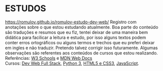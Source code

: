 # ESTUDOS
https://romulov.github.io/romulov-estudo-dev-web/
Registro com anotações sobre o que estou estudando atualmente.
Boa parte do conteúdo são traduções e resumos que eu fiz, tentei deixar de uma maneira bem didática para facilicar a leitura e estudo, por isso alguns textos podem conter erros ortográficos ou alguns termos e trechos que eu preferi deixar em ingles e não traduzir. Pretendo talvez corrigir isso futuramente. Algumas observações são referentes aos conteúdos de cursos que estou realizando.
<br>
Referências:
[W3 Schools](https://www.w3schools.com) e [MDN Web Docs](https://developer.mozilla.org/pt-BR)
<br>
Cursos:
[Dev Web Full Stack](https://programadorbr.com/), [Python 3](https://www.cursoemvideo.com/), [HTML5 e CSS3](https://www.cursoemvideo.com/), [JavaScript](https://www.cursoemvideo.com/).
